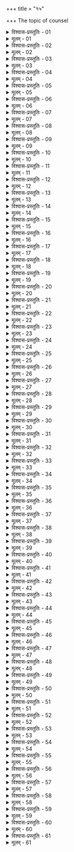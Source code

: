 +++
title = "१५"

+++
The topic of counsel  

<details><summary>विश्वास-प्रस्तुतिः - 01</summary>

01 कृतस्वपक्षपरपक्ष उपग्रहः कार्यारम्भांश्चिन्तयेत्
</details>

<details><summary>मूलम् - 01</summary>

01 कृतस्वपक्षपरपक्ष उपग्रहः कार्यारम्भांश्चिन्तयेत्
</details>

<details><summary>विश्वास-प्रस्तुतिः - 02</summary>

02 मन्त्रपूर्वाः सर्वारम्भाः
</details>

<details><summary>मूलम् - 02</summary>

02 मन्त्रपूर्वाः सर्वारम्भाः
</details>

<details><summary>विश्वास-प्रस्तुतिः - 03</summary>

03 तद्।उद्देशः संवृतः कथानां अनिह्श्रावी पक्षिभिरप्यनालोक्यः स्यात् ।
</details>

<details><summary>मूलम् - 03</summary>

03 तद्।उद्देशः संवृतः कथानां अनिह्श्रावी पक्षिभिरप्यनालोक्यः स्यात् ।
</details>

<details><summary>विश्वास-प्रस्तुतिः - 04</summary>

04 श्रूयते हि शुकसारिकाभिर्मन्त्रो भिन्नः, श्वभिरप्यन्यैश्च तिर्यग्योनिभिरिति
</details>

<details><summary>मूलम् - 04</summary>

04 श्रूयते हि शुकसारिकाभिर्मन्त्रो भिन्नः, श्वभिरप्यन्यैश्च तिर्यग्योनिभिरिति
</details>

<details><summary>विश्वास-प्रस्तुतिः - 05</summary>

05 तस्मान् मन्त्र उद्देशं अनायुक्तो न उपगच्छेत्
</details>

<details><summary>मूलम् - 05</summary>

05 तस्मान् मन्त्र उद्देशं अनायुक्तो न उपगच्छेत्
</details>

<details><summary>विश्वास-प्रस्तुतिः - 06</summary>

06 उच्छिद्येत मन्त्रभेदी
</details>

<details><summary>मूलम् - 06</summary>

06 उच्छिद्येत मन्त्रभेदी
</details>

<details><summary>विश्वास-प्रस्तुतिः - 07</summary>

07 मन्त्रभेदो हि दूतामात्यस्वामिनां इङ्गिताकाराभ्याम्
</details>

<details><summary>मूलम् - 07</summary>

07 मन्त्रभेदो हि दूतामात्यस्वामिनां इङ्गिताकाराभ्याम्
</details>

<details><summary>विश्वास-प्रस्तुतिः - 08</summary>

08 इङ्गितं अन्यथावृत्तिः
</details>

<details><summary>मूलम् - 08</summary>

08 इङ्गितं अन्यथावृत्तिः
</details>

<details><summary>विश्वास-प्रस्तुतिः - 09</summary>

09 आकृतिग्रहणं आकारः
</details>

<details><summary>मूलम् - 09</summary>

09 आकृतिग्रहणं आकारः
</details>

<details><summary>विश्वास-प्रस्तुतिः - 10</summary>

10 तस्य संवरणं आयुक्तपुरुषरक्षणं आकार्यकालाद् इति
</details>

<details><summary>मूलम् - 10</summary>

10 तस्य संवरणं आयुक्तपुरुषरक्षणं आकार्यकालाद् इति
</details>

<details><summary>विश्वास-प्रस्तुतिः - 11</summary>

11 तेषां हि प्रमादमदसुप्तप्रलापाः, कामादिरुत्सेकः, प्रच्छन्नोऽवमतो वा मन्त्रं भिनत्ति
</details>

<details><summary>मूलम् - 11</summary>

11 तेषां हि प्रमादमदसुप्तप्रलापाः, कामादिरुत्सेकः, प्रच्छन्नोऽवमतो वा मन्त्रं भिनत्ति
</details>

<details><summary>विश्वास-प्रस्तुतिः - 12</summary>

12 तस्माद् आद्रक्षेन् मन्त्रम्
</details>

<details><summary>मूलम् - 12</summary>

12 तस्माद् आद्रक्षेन् मन्त्रम्
</details>

<details><summary>विश्वास-प्रस्तुतिः - 13</summary>

13 मन्त्रभेदो ह्ययोगक्षेमकरो राज्ञः तद्।आयुक्तपुरुषाणां च
</details>

<details><summary>मूलम् - 13</summary>

13 मन्त्रभेदो ह्ययोगक्षेमकरो राज्ञः तद्।आयुक्तपुरुषाणां च
</details>

<details><summary>विश्वास-प्रस्तुतिः - 14</summary>

14 तस्माद् गुह्यं एको मन्त्रयेत इति भारद्वाजः
</details>

<details><summary>मूलम् - 14</summary>

14 तस्माद् गुह्यं एको मन्त्रयेत इति भारद्वाजः
</details>

<details><summary>विश्वास-प्रस्तुतिः - 15</summary>

15 मन्त्रिणां अपि हि मन्त्रिणो भवन्ति, तेषां अप्यन्ये
</details>

<details><summary>मूलम् - 15</summary>

15 मन्त्रिणां अपि हि मन्त्रिणो भवन्ति, तेषां अप्यन्ये
</details>

<details><summary>विश्वास-प्रस्तुतिः - 16</summary>

16 सा एषा मन्त्रिपरम्परा मन्त्रं भिनत्ति
</details>

<details><summary>मूलम् - 16</summary>

16 सा एषा मन्त्रिपरम्परा मन्त्रं भिनत्ति
</details>

<details><summary>विश्वास-प्रस्तुतिः - 17</summary>

17ab तस्मान्नास्य परे विद्युः कर्म किञ्चिच्चिकीर्षितम् ।  
17chd आरब्धारः तु जानीयुरारब्धं कृतं एव वा
</details>

<details><summary>मूलम् - 17</summary>

17ab तस्मान्नास्य परे विद्युः कर्म किञ्चिच्चिकीर्षितम् ।  
17chd आरब्धारः तु जानीयुरारब्धं कृतं एव वा
</details>

<details><summary>विश्वास-प्रस्तुतिः - 18</summary>

18 न एकस्य मन्त्रसिद्धिरस्ति इति विशालाक्षः
</details>

<details><summary>मूलम् - 18</summary>

18 न एकस्य मन्त्रसिद्धिरस्ति इति विशालाक्षः
</details>

<details><summary>विश्वास-प्रस्तुतिः - 19</summary>

19 प्रत्यक्षपरोक्षानुमेया हि राजवृत्तिः
</details>

<details><summary>मूलम् - 19</summary>

19 प्रत्यक्षपरोक्षानुमेया हि राजवृत्तिः
</details>

<details><summary>विश्वास-प्रस्तुतिः - 20</summary>

20 अनुपलब्धस्य ज्ञानं उपलब्धस्य निश्चितबलाधानं अर्थद्वैधस्य संशयच्छेदनं एकदेशदृष्टस्य शेष उपलब्धिरिति मन्त्रिसाध्यं एतत्
</details>

<details><summary>मूलम् - 20</summary>

20 अनुपलब्धस्य ज्ञानं उपलब्धस्य निश्चितबलाधानं अर्थद्वैधस्य संशयच्छेदनं एकदेशदृष्टस्य शेष उपलब्धिरिति मन्त्रिसाध्यं एतत्
</details>

<details><summary>विश्वास-प्रस्तुतिः - 21</summary>

21 तस्माद् बुद्धिवृद्धैः सार्धं अध्यासीत मन्त्रम्
</details>

<details><summary>मूलम् - 21</summary>

21 तस्माद् बुद्धिवृद्धैः सार्धं अध्यासीत मन्त्रम्
</details>

<details><summary>विश्वास-प्रस्तुतिः - 22</summary>

22ab न कञ्चिद् अवमन्येत सर्वस्य शृणुयान् मतम् ।  
22chd बालस्याप्यर्थवद्वाक्यं उपयुञ्जीत पण्डितः ।
</details>

<details><summary>मूलम् - 22</summary>

22ab न कञ्चिद् अवमन्येत सर्वस्य शृणुयान् मतम् ।  
22chd बालस्याप्यर्थवद्वाक्यं उपयुञ्जीत पण्डितः ।
</details>

<details><summary>विश्वास-प्रस्तुतिः - 23</summary>

23 एतन् मन्त्रज्ञानं, न एतन् मन्त्ररक्षणम् इति पाराशराः
</details>

<details><summary>मूलम् - 23</summary>

23 एतन् मन्त्रज्ञानं, न एतन् मन्त्ररक्षणम् इति पाराशराः
</details>

<details><summary>विश्वास-प्रस्तुतिः - 24</summary>

24 यद् अस्य कार्यं अभिप्रेतं तत्प्रतिरूपकं मन्त्रिणः पृच्छेत् - कार्यं इदं एवं आसीत्, एवं वा यदि भवेत्, तत् कथं कर्तव्यम् इति
</details>

<details><summary>मूलम् - 24</summary>

24 यद् अस्य कार्यं अभिप्रेतं तत्प्रतिरूपकं मन्त्रिणः पृच्छेत् - कार्यं इदं एवं आसीत्, एवं वा यदि भवेत्, तत् कथं कर्तव्यम् इति
</details>

<details><summary>विश्वास-प्रस्तुतिः - 25</summary>

25 ते यथा ब्रूयुः तत् कुर्यात्
</details>

<details><summary>मूलम् - 25</summary>

25 ते यथा ब्रूयुः तत् कुर्यात्
</details>

<details><summary>विश्वास-प्रस्तुतिः - 26</summary>

26 एवं मन्त्र उपलब्धिः संवृतिश्च भवति इति
</details>

<details><summary>मूलम् - 26</summary>

26 एवं मन्त्र उपलब्धिः संवृतिश्च भवति इति
</details>

<details><summary>विश्वास-प्रस्तुतिः - 27</summary>

27 न इति पिशुनः
</details>

<details><summary>मूलम् - 27</summary>

27 न इति पिशुनः
</details>

<details><summary>विश्वास-प्रस्तुतिः - 28</summary>

28 मन्त्रिणो हि व्यवहितं अर्थं वृत्तं अवृत्तं वा पृष्टा अनादरेण ब्रुवन्ति प्रकाशयन्ति वा
</details>

<details><summary>मूलम् - 28</summary>

28 मन्त्रिणो हि व्यवहितं अर्थं वृत्तं अवृत्तं वा पृष्टा अनादरेण ब्रुवन्ति प्रकाशयन्ति वा
</details>

<details><summary>विश्वास-प्रस्तुतिः - 29</summary>

29 स दोषः
</details>

<details><summary>मूलम् - 29</summary>

29 स दोषः
</details>

<details><summary>विश्वास-प्रस्तुतिः - 30</summary>

30 तस्मात् कर्मसु ये येष्वभिप्रेताः तैः सह मन्त्रयेत
</details>

<details><summary>मूलम् - 30</summary>

30 तस्मात् कर्मसु ये येष्वभिप्रेताः तैः सह मन्त्रयेत
</details>

<details><summary>विश्वास-प्रस्तुतिः - 31</summary>

31 तैर्मन्त्रयमाणो हि मन्त्रसिद्धिं गुप्तिं च लभते इति
</details>

<details><summary>मूलम् - 31</summary>

31 तैर्मन्त्रयमाणो हि मन्त्रसिद्धिं गुप्तिं च लभते इति
</details>

<details><summary>विश्वास-प्रस्तुतिः - 32</summary>

32 न इति कौटिल्यः
</details>

<details><summary>मूलम् - 32</summary>

32 न इति कौटिल्यः
</details>

<details><summary>विश्वास-प्रस्तुतिः - 33</summary>

33 अनवस्था ह्येषा
</details>

<details><summary>मूलम् - 33</summary>

33 अनवस्था ह्येषा
</details>

<details><summary>विश्वास-प्रस्तुतिः - 34</summary>

34 मन्त्रिभिः त्रिभिश्चतुर्भिर्वा सह मन्त्रयेत
</details>

<details><summary>मूलम् - 34</summary>

34 मन्त्रिभिः त्रिभिश्चतुर्भिर्वा सह मन्त्रयेत
</details>

<details><summary>विश्वास-प्रस्तुतिः - 35</summary>

35 मन्त्रयमाणो ह्येकेनार्थकृच्छ्रेषु निश्चयं नाधिगच्छेत्
</details>

<details><summary>मूलम् - 35</summary>

35 मन्त्रयमाणो ह्येकेनार्थकृच्छ्रेषु निश्चयं नाधिगच्छेत्
</details>

<details><summary>विश्वास-प्रस्तुतिः - 36</summary>

36 एकश्च मन्त्री यथा इष्टं अनवग्रहश्चरति
</details>

<details><summary>मूलम् - 36</summary>

36 एकश्च मन्त्री यथा इष्टं अनवग्रहश्चरति
</details>

<details><summary>विश्वास-प्रस्तुतिः - 37</summary>

37 द्वाभ्यां मन्त्रयमाणो द्वाभ्यां संहताभ्यां अवगृह्यते, विगृहीताभ्यां विनाश्यते
</details>

<details><summary>मूलम् - 37</summary>

37 द्वाभ्यां मन्त्रयमाणो द्वाभ्यां संहताभ्यां अवगृह्यते, विगृहीताभ्यां विनाश्यते
</details>

<details><summary>विश्वास-प्रस्तुतिः - 38</summary>

38 तत् त्रिषु चतुषु वा कृच्छ्रेण उपपद्यते
</details>

<details><summary>मूलम् - 38</summary>

38 तत् त्रिषु चतुषु वा कृच्छ्रेण उपपद्यते
</details>

<details><summary>विश्वास-प्रस्तुतिः - 39</summary>

39 महादोषं उपपन्नं तु भवति
</details>

<details><summary>मूलम् - 39</summary>

39 महादोषं उपपन्नं तु भवति
</details>

<details><summary>विश्वास-प्रस्तुतिः - 40</summary>

40 ततः परेषु कृच्छ्रेणार्थनिश्चयो गम्यते, मन्त्रो वा रक्ष्यते
</details>

<details><summary>मूलम् - 40</summary>

40 ततः परेषु कृच्छ्रेणार्थनिश्चयो गम्यते, मन्त्रो वा रक्ष्यते
</details>

<details><summary>विश्वास-प्रस्तुतिः - 41</summary>

41 देशकालकार्यवशेन त्वेकेन सह द्वाभ्यां एको वा यथासामर्थ्यं मन्त्रयेत alterNative views approved
</details>

<details><summary>मूलम् - 41</summary>

41 देशकालकार्यवशेन त्वेकेन सह द्वाभ्यां एको वा यथासामर्थ्यं मन्त्रयेत alterNative views approved
</details>

<details><summary>विश्वास-प्रस्तुतिः - 42</summary>

42 कर्मणां आरम्भ उपायः पुरुषद्रव्यसम्पद् देशकालविभागो विनिपातप्रतीकारः कार्यसिद्धिरिति पञ्चाङ्गो मन्त्रः
</details>

<details><summary>मूलम् - 42</summary>

42 कर्मणां आरम्भ उपायः पुरुषद्रव्यसम्पद् देशकालविभागो विनिपातप्रतीकारः कार्यसिद्धिरिति पञ्चाङ्गो मन्त्रः
</details>

<details><summary>विश्वास-प्रस्तुतिः - 43</summary>

43 तान् एकैकशः पृच्छेत् समस्तांश्च
</details>

<details><summary>मूलम् - 43</summary>

43 तान् एकैकशः पृच्छेत् समस्तांश्च
</details>

<details><summary>विश्वास-प्रस्तुतिः - 44</summary>

44 हेतुभिश्च एषां मतिप्रविवेकान् विद्यात्
</details>

<details><summary>मूलम् - 44</summary>

44 हेतुभिश्च एषां मतिप्रविवेकान् विद्यात्
</details>

<details><summary>विश्वास-प्रस्तुतिः - 45</summary>

45 अवाप्तार्थः कालं नातिक्रामयेत्
</details>

<details><summary>मूलम् - 45</summary>

45 अवाप्तार्थः कालं नातिक्रामयेत्
</details>

<details><summary>विश्वास-प्रस्तुतिः - 46</summary>

46 न दीर्घकालं मन्त्रयेत, न तेषां पक्षीयैर्येषां अपकुर्यात्
</details>

<details><summary>मूलम् - 46</summary>

46 न दीर्घकालं मन्त्रयेत, न तेषां पक्षीयैर्येषां अपकुर्यात्
</details>

<details><summary>विश्वास-प्रस्तुतिः - 47</summary>

47 मन्त्रिपरिषदं द्वादशामात्यान् कुर्वीत इति मानवाः
</details>

<details><summary>मूलम् - 47</summary>

47 मन्त्रिपरिषदं द्वादशामात्यान् कुर्वीत इति मानवाः
</details>

<details><summary>विश्वास-प्रस्तुतिः - 48</summary>

48 षोडश इति बार्हस्पत्याः
</details>

<details><summary>मूलम् - 48</summary>

48 षोडश इति बार्हस्पत्याः
</details>

<details><summary>विश्वास-प्रस्तुतिः - 49</summary>

49 विंशतिम् इत्यौशनसाः
</details>

<details><summary>मूलम् - 49</summary>

49 विंशतिम् इत्यौशनसाः
</details>

<details><summary>विश्वास-प्रस्तुतिः - 50</summary>

50 यथासामर्थ्यं इति कौटिल्यः
</details>

<details><summary>मूलम् - 50</summary>

50 यथासामर्थ्यं इति कौटिल्यः
</details>

<details><summary>विश्वास-प्रस्तुतिः - 51</summary>

51 ते ह्यस्य स्वपक्षं परपक्षं च चिन्तयेयुः
</details>

<details><summary>मूलम् - 51</summary>

51 ते ह्यस्य स्वपक्षं परपक्षं च चिन्तयेयुः
</details>

<details><summary>विश्वास-प्रस्तुतिः - 52</summary>

52 अकृतारम्भं आरब्धानुष्ठानं अनुष्ठितविशेषं नियोगसम्पदं च कर्मणां कुर्युः
</details>

<details><summary>मूलम् - 52</summary>

52 अकृतारम्भं आरब्धानुष्ठानं अनुष्ठितविशेषं नियोगसम्पदं च कर्मणां कुर्युः
</details>

<details><summary>विश्वास-प्रस्तुतिः - 53</summary>

53 आसन्नैः सह कर्माणि पश्येत्
</details>

<details><summary>मूलम् - 53</summary>

53 आसन्नैः सह कर्माणि पश्येत्
</details>

<details><summary>विश्वास-प्रस्तुतिः - 54</summary>

54 अनासन्नैः सह पत्त्रसम्प्रेषणेन मन्त्रयेत
</details>

<details><summary>मूलम् - 54</summary>

54 अनासन्नैः सह पत्त्रसम्प्रेषणेन मन्त्रयेत
</details>

<details><summary>विश्वास-प्रस्तुतिः - 55</summary>

55 इन्द्रस्य हि मन्त्रिपरिषद्।ऋषीणां सहस्रम्
</details>

<details><summary>मूलम् - 55</summary>

55 इन्द्रस्य हि मन्त्रिपरिषद्।ऋषीणां सहस्रम्
</details>

<details><summary>विश्वास-प्रस्तुतिः - 56</summary>

56 स तच्चक्षुः
</details>

<details><summary>मूलम् - 56</summary>

56 स तच्चक्षुः
</details>

<details><summary>विश्वास-प्रस्तुतिः - 57</summary>

57 तस्माद् इमं द्व्य्ऽक्षं सहस्राक्षं आहुः
</details>

<details><summary>मूलम् - 57</summary>

57 तस्माद् इमं द्व्य्ऽक्षं सहस्राक्षं आहुः
</details>

<details><summary>विश्वास-प्रस्तुतिः - 58</summary>

58 आत्ययिके कार्ये मन्त्रिणो मन्त्रिपरिषदं चाहूय ब्रूयात्
</details>

<details><summary>मूलम् - 58</summary>

58 आत्ययिके कार्ये मन्त्रिणो मन्त्रिपरिषदं चाहूय ब्रूयात्
</details>

<details><summary>विश्वास-प्रस्तुतिः - 59</summary>

59 तत्र यद्भूयिष्ठा ब्रूयुः कार्यसिद्धिकरं वा तत् कुर्यात्
</details>

<details><summary>मूलम् - 59</summary>

59 तत्र यद्भूयिष्ठा ब्रूयुः कार्यसिद्धिकरं वा तत् कुर्यात्
</details>

<details><summary>विश्वास-प्रस्तुतिः - 60</summary>

60 कुर्वतश्च  
60ab नास्य गुह्यं परे विद्युश्छिद्रं विद्यात् परस्य च ।  
60chd गूहेत् कूर्म इवाङ्गानि यत् स्याद् विवृतं आत्मनः
</details>

<details><summary>मूलम् - 60</summary>

60 कुर्वतश्च  
60ab नास्य गुह्यं परे विद्युश्छिद्रं विद्यात् परस्य च ।  
60chd गूहेत् कूर्म इवाङ्गानि यत् स्याद् विवृतं आत्मनः
</details>

<details><summary>विश्वास-प्रस्तुतिः - 61</summary>

61ab यथा ह्यश्रोत्रियः श्राद्धं न सतां भोक्तुं अर्हति ।  
61chd एवं अश्रुतशास्त्रार्थो न मन्त्रं श्रोतुं अर्हति  (इति)
</details>

<details><summary>मूलम् - 61</summary>

61ab यथा ह्यश्रोत्रियः श्राद्धं न सतां भोक्तुं अर्हति ।  
61chd एवं अश्रुतशास्त्रार्थो न मन्त्रं श्रोतुं अर्हति  (इति)
</details>
